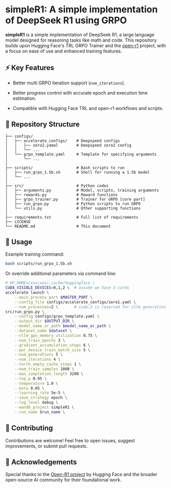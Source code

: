 
# simpleR1: A simple implementation of DeepSeek R1 using GRPO

**simpleR1** is a simple implementation of DeepSeek R1, a large language model designed for reasoning tasks like math and code. This repository builds upon Hugging Face's TRL GRPO Trainer and the [open-r1](https://github.com/huggingface/open-r1) project, with a focus on ease of use and enhanced training features. 


<a src="https://wandb.ai/yflyzhang/DeepSeekR1/reports/SimpleR1-Examples--VmlldzoxMTg1Njc0NQ" style="border:none;height:1024px;width:100%"></a>



## ⚡ Key Features

-  Better multi GRPO iteration support (`num_iterations`).

-  Better progress control with accurate epoch and execution time estimation.

-  Compatible with Hugging Face TRL and open-r1 workflows and scripts.


<!-- 
## Installation

1. Clone the repository:
   ```bash
   git clone https://github.com/yourusername/simpleR1.git
   cd simpleR1


## Features
- Built on Hugging Face's TRL library for reinforcement learning.
- Enhanced GRPO trainer with multi-iteration support and time estimation.
 -->


## 📁 Repository Structure


```
├── configs/
│   ├── accelerate_configs/    # Deepspeed configs
│   │   ├── zero2.yamal        # Deepspeed zero2 config
│   │   └── ...                
│   └── grpo_template.yaml     # Template for specifying arguments
│       └── ...     
│           
├── scripts/                   # Bash scripts to run
│   ├── run_grpo_1.5b.sh       # Shell for running a 1.5b model
│   └── ...         
│           
├── src/                       # Python codes
│   ├── arguments.py           # Model, scripts, training arguments
│   ├── rewards.py             # Reward functions
│   ├── grpo_trainer.py        # Trainer for GRPO [core part]
│   ├── run_grpo.py            # Python scripts to run GRPO
│   └── utils.py               # Other supporting functions
│
├── requirements.txt           # Full list of requirements
├── LICENSE
└── README.md                  # This document
```




## 🚀 Usage

Example training command:

```bash
bash scripts/run_grpo_1.5b.sh
```


Or override additional parameters via command line:

```bash
# HF_HOME=/xxx/xxx/.cache/huggingface \
CUDA_VISIBLE_DEVICES=0,1,2 \  # assume we have 3 cards
accelerate launch \
    --main_process_port $MASTER_PORT \
    --config_file configs/accelerate_configs/zero1.yaml \
    --num_processes=2 \       # cuda:2 is reserved for vllm generation
src/run_grpo.py \
    --config configs/grpo_template.yaml \
    --output_dir $OUTPUT_DIR \
    --model_name_or_path $model_name_or_path \
    --dataset_name $dataset \
    --vllm_gpu_memory_utilization 0.75 \
    --num_train_epochs 3 \
    --gradient_accumulation_steps 6 \
    --per_device_train_batch_size 5 \
    --num_generations 5 \
    --num_iterations 4 \
    --torch_empty_cache_steps 1 \
    --num_train_samples 1000 \
    --max_completion_length 3200 \
    --top_p 0.95 \
    --temperature 1.0 \
    --beta 0.05 \
    --learning_rate 5e-5 \
    --save_strategy epoch \
    --log_level debug \
    --wandb_project simpleR1 \
    --run_name $run_name \
```



## 🤝 Contributing

Contributions are welcome! Feel free to open issues, suggest improvements, or submit pull requests.



## 🙏 Acknowledgements

Special thanks to the [Open-R1 project](https://github.com/huggingface/open-r1) by Hugging Face and the broader open-source AI community for their foundational work.


